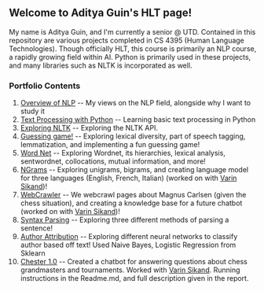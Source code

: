 ## Welcome to Aditya Guin's HLT page!

My name is Aditya Guin, and I'm currently a senior @ UTD. Contained in this repository are various projects completed in CS 4395 (Human Language Technologies). 
Though officially HLT, this course is primarily an NLP course, a rapidly growing field within AI. Python is primarily used in these projects, and many libraries such as NLTK is incorporated as well.


### Portfolio Contents

1. [Overview of NLP](https://github.com/adityaguin/CS-4395/tree/main/docs/Portfolio%20Assignment%200) -- My views on the NLP field, alongside why I want to study it
2. [Text Processing with Python](https://github.com/adityaguin/CS-4395/tree/main/docs/Portfolio%20Assignment%201) -- Learning basic text processing in Python
3. [Exploring NLTK](https://github.com/adityaguin/CS-4395/tree/main/docs/Portfolio%20Assignment%202) -- Exploring the NLTK API.
4. [Guessing game!](https://github.com/adityaguin/CS-4395/tree/main/docs/Portfolio%20Assignment%3B%20Chapter%205) -- Exploring lexical diversity, part of speech tagging, lemmatization, and implementing a fun guessing game!
5. [Word Net](https://github.com/adityaguin/CS-4395/tree/main/docs/Portfolio%20Assignment%3B%20Chapter%207) -- Exploring Wordnet, its hierarchies, lexical analysis, sentwordnet, collocations, mutual information, and more! 
6. [NGrams](https://github.com/adityaguin/CS-4395/tree/main/docs/Portfolio%20Chapter%208%3B%20NGRAMS) -- Exploring unigrams, bigrams, and creating language model for three languages (English, French, Italian) (worked on with [Varin Sikand](https://whooosp.github.io/HLT-class/))!
7. [WebCrawler](https://github.com/Whooosp/HLT-class/tree/main/Web%20Crawling) -- We webcrawl pages about Magnus Carlsen (given the chess situation), and creating a knowledge base for a future chatbot (worked on with [Varin Sikand](https://whooosp.github.io/HLT-class/))!
8. [Syntax Parsing](https://github.com/adityaguin/CS-4395/tree/main/docs/Portfolio%20Assigmnet%3B%20Syntax%20Parsing) -- Exploring three different methods of parsing a sentence!
9. [Author Attribution](https://github.com/adityaguin/CS-4395/tree/main/docs/Portfolio%20Assignment%3B%20Author%20Attribution) -- Exploring different neural networks to classify author based off text! Used Naive Bayes, Logistic Regression from Sklearn
10. [Chester 1.0](https://github.com/Whooosp/HLT-class/tree/main/Chatbot) -- Created a chatbot for answering questions about chess grandmasters and tournaments. Worked with [Varin Sikand](https://whooosp.github.io/HLT-class/). Running instructions in the Readme.md, and full description given in the report. 
